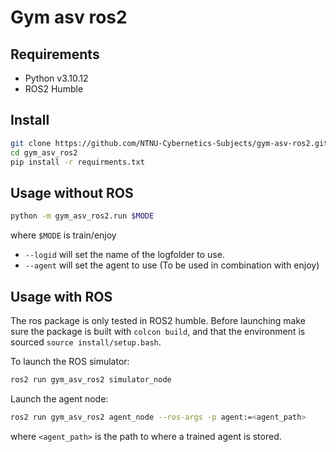
# Gym asv ros2

## Requirements

- Python v3.10.12
- ROS2 Humble 


## Install

```bash
git clone https://github.com/NTNU-Cybernetics-Subjects/gym-asv-ros2.git
cd gym_asv_ros2
pip install -r requirments.txt
```

## Usage without ROS

```bash
python -m gym_asv_ros2.run $MODE
```

where `$MODE` is train/enjoy

- `--logid` will set the name of the logfolder to use.
- `--agent` will set the agent to use (To be used in combination with enjoy)

## Usage with ROS

The ros package is only tested in ROS2 humble. Before launching make sure the
package is built with `colcon build`, and that the environment is sourced
`source install/setup.bash`.

To launch the ROS simulator:

```bash
ros2 run gym_asv_ros2 simulator_node
```

Launch the agent node:

```bash
ros2 run gym_asv_ros2 agent_node --ros-args -p agent:=<agent_path>
```

where `<agent_path>` is the path to where a trained agent is stored.
